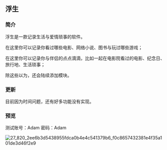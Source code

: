 ## 浮生

### 简介

浮生是一款记录生活与爱情琐事的软件。

在这里你可以记录你看过哪些电影、网络小说、图书与玩过哪些游戏；

在这里你可以记录你与伴侣的点点滴滴，比如一起在电影院看过的电影、纪念日、旅行地、生活琐事；

除这些以为，还会陆续添加模块。

### 更新

目前因为时间问题，还有好多功能没有实现。

### 预览

测试账号：Adam 密码：Adam

![27_820_2ee6b3d5438955fdca0b4e4c541379b6_f0c8657432381e4f35a101de3d46f2e9](http://img.xinyu.ink/27_820_2ee6b3d5438955fdca0b4e4c541379b6_f0c8657432381e4f35a101de3d46f2e9.png)